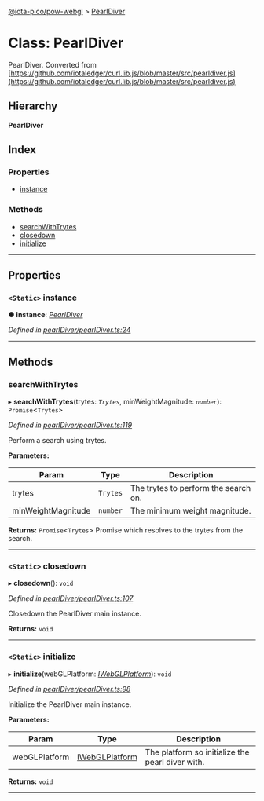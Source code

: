 [@iota-pico/pow-webgl](../README.md) > [PearlDiver](../classes/pearldiver.md)

# Class: PearlDiver

PearlDiver. Converted from [https://github.com/iotaledger/curl.lib.js/blob/master/src/pearldiver.js](https://github.com/iotaledger/curl.lib.js/blob/master/src/pearldiver.js)

## Hierarchy

**PearlDiver**

## Index

### Properties

* [instance](pearldiver.md#instance)

### Methods

* [searchWithTrytes](pearldiver.md#searchwithtrytes)
* [closedown](pearldiver.md#closedown)
* [initialize](pearldiver.md#initialize)

---

## Properties

<a id="instance"></a>

### `<Static>` instance

**● instance**: *[PearlDiver](pearldiver.md)*

*Defined in [pearlDiver/pearlDiver.ts:24](https://github.com/iota-pico/pow-webgl/blob/64ad2a2/src/pearlDiver/pearlDiver.ts#L24)*

___

## Methods

<a id="searchwithtrytes"></a>

###  searchWithTrytes

▸ **searchWithTrytes**(trytes: *`Trytes`*, minWeightMagnitude: *`number`*): `Promise`<`Trytes`>

*Defined in [pearlDiver/pearlDiver.ts:119](https://github.com/iota-pico/pow-webgl/blob/64ad2a2/src/pearlDiver/pearlDiver.ts#L119)*

Perform a search using trytes.

**Parameters:**

| Param | Type | Description |
| ------ | ------ | ------ |
| trytes | `Trytes` |  The trytes to perform the search on. |
| minWeightMagnitude | `number` |  The minimum weight magnitude. |

**Returns:** `Promise`<`Trytes`>
Promise which resolves to the trytes from the search.

___
<a id="closedown"></a>

### `<Static>` closedown

▸ **closedown**(): `void`

*Defined in [pearlDiver/pearlDiver.ts:107](https://github.com/iota-pico/pow-webgl/blob/64ad2a2/src/pearlDiver/pearlDiver.ts#L107)*

Closedown the PearlDiver main instance.

**Returns:** `void`

___
<a id="initialize"></a>

### `<Static>` initialize

▸ **initialize**(webGLPlatform: *[IWebGLPlatform](../interfaces/iwebglplatform.md)*): `void`

*Defined in [pearlDiver/pearlDiver.ts:98](https://github.com/iota-pico/pow-webgl/blob/64ad2a2/src/pearlDiver/pearlDiver.ts#L98)*

Initialize the PearlDiver main instance.

**Parameters:**

| Param | Type | Description |
| ------ | ------ | ------ |
| webGLPlatform | [IWebGLPlatform](../interfaces/iwebglplatform.md) |  The platform so initialize the pearl diver with. |

**Returns:** `void`

___

